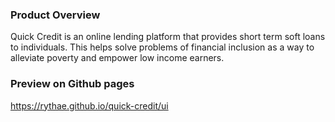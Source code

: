 ### Product Overview
Quick Credit is an online lending platform that provides short term soft loans to individuals. This helps solve problems of financial inclusion as a way to alleviate poverty and empower low income earners.

### Preview on Github pages
https://rythae.github.io/quick-credit/ui